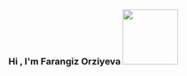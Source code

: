 ### Hi , I'm Farangiz Orziyeva <img src=https://media2.giphy.com/media/v1.Y2lkPTc5MGI3NjExZnlxeTl1MjF6enNqeWw3ZG44N3ZiNm0xNHlkam9oNGZrNnZlemN3bSZlcD12MV9pbnRlcm5hbF9naWZfYnlfaWQmY3Q9cw/gM5qFksULw54NMWyry/giphy.gif width="100px">
